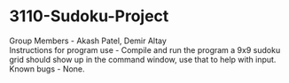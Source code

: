 # 3110-Sudoku-Project
 Group Members - Akash Patel, Demir Altay<br />
 Instructions for program use - Compile and run the program a 9x9 sudoku grid should show up in the command window, use that to help with input.<br />
 Known bugs - None.
 
